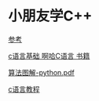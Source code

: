 # 小朋友学C++
[参考](https://blog.csdn.net/haishu_zheng/article/details/80605431)

[c语言基础 啊哈C语言 书籍](https://github.com/zxysilent/books/blob/master/%E5%95%8A%E5%93%88C%E8%AF%AD%E8%A8%80%E4%B9%A6.pdf)

[算法图解-python.pdf](https://github.com/zxysilent/books/blob/master/%E7%AE%97%E6%B3%95%E5%9B%BE%E8%A7%A3-python.pdf)

[c语言教程](https://github.com/Ewenwan/ShiYanLou/tree/master/learn_c)
